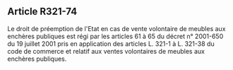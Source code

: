Article R321-74
----
Le droit de préemption de l'Etat en cas de vente volontaire de meubles aux
enchères publiques est régi par les articles 61 à 65 du décret n° 2001-650 du 19
juillet 2001 pris en application des articles L. 321-1 à L. 321-38 du code de
commerce et relatif aux ventes volontaires de meubles aux enchères publiques.
